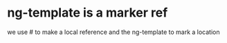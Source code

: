 # ng-template is a marker ref

we use # to make a local reference and the ng-template to mark a location
